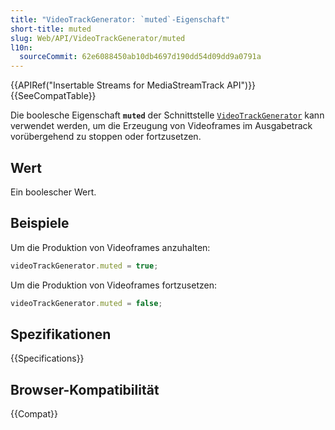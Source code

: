 ```yaml
---
title: "VideoTrackGenerator: `muted`-Eigenschaft"
short-title: muted
slug: Web/API/VideoTrackGenerator/muted
l10n:
  sourceCommit: 62e6088450ab10db4697d190dd54d09dd9a0791a
---
```


{{APIRef("Insertable Streams for MediaStreamTrack API")}}{{SeeCompatTable}}

Die boolesche Eigenschaft **`muted`** der Schnittstelle [`VideoTrackGenerator`](/de/docs/Web/API/VideoTrackGenerator) kann verwendet werden, um die Erzeugung von Videoframes im Ausgabetrack vorübergehend zu stoppen oder fortzusetzen.

## Wert

Ein boolescher Wert.

## Beispiele

Um die Produktion von Videoframes anzuhalten:

```js
videoTrackGenerator.muted = true;
```

Um die Produktion von Videoframes fortzusetzen:

```js
videoTrackGenerator.muted = false;
```

## Spezifikationen

{{Specifications}}

## Browser-Kompatibilität

{{Compat}}
